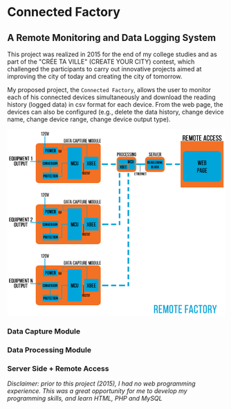 # Connected Factory
## A Remote Monitoring and Data Logging System

This project was realized in 2015 for the end of my college studies 
and as part of the "CRÉE TA VILLE" (CREATE 
YOUR CITY) contest, which challenged the participants to carry out 
innovative projects aimed at improving the city of today and creating 
the city of tomorrow.

My proposed project, the `Connected Factory`, allows the user to monitor 
each of his connected devices simultaneously and download the reading 
history (logged data) in csv format for each device. From the web page, 
the devices can also be configured (e.g., delete the data history, 
change device name, change device range, change device output type).


![Connected Factory Diagram](docs/diagram.jpg)

### Data Capture Module

### Data Processing Module

### Server Side + Remote Access

*Disclaimer: prior to this project (2015), I had no web programming 
experience. This was a great opportunity for me to develop 
my programming skills, and learn HTML, PHP and MySQL* 
